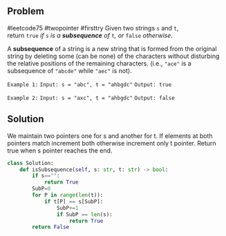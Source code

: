 ## Problem
#leetcode75 #twopointer #firsttry 
Given two strings `s` and `t`, return `true` _if_ `s` _is a **subsequence** of_ `t`_, or_ `false` _otherwise_.

A **subsequence** of a string is a new string that is formed from the original string by deleting some (can be none) of the characters without disturbing the relative positions of the remaining characters. (i.e., `"ace"` is a subsequence of `"abcde"` while `"aec"` is not).

`Example 1:`
`Input: s = "abc", t = "ahbgdc"`
`Output: true`

`Example 2:`
`Input: s = "axc", t = "ahbgdc"`
`Output: false`

## Solution
We maintain two pointers one for s and another for t.
If elements at both pointers match increment both otherwise increment only t pointer.
Return true when s pointer reaches the end.

```python
class Solution:
    def isSubsequence(self, s: str, t: str) -> bool:
        if s=="":
            return True
        SubP=0
        for P in range(len(t)):
            if t[P] == s[SubP]:
                SubP+=1
                if SubP == len(s):
                    return True
        return False
```